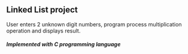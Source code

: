 ## Linked List project 

User enters 2 unknown digit numbers, program process multiplication operation and displays result. 

##### Implemented with C programming language
